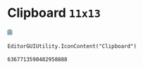 # Clipboard `11x13`
<img src="/img/Clipboard.png" width=11 height=13>

``` CSharp
EditorGUIUtility.IconContent("Clipboard")
```
```
6367713590482950888
```
